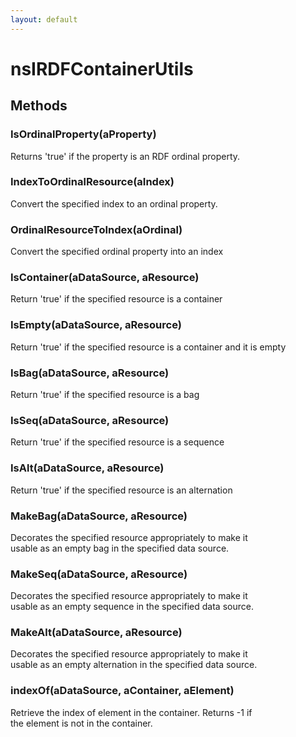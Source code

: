 ```yaml
---
layout: default
---
```


# nsIRDFContainerUtils #

## Methods ##

### IsOrdinalProperty(aProperty) ###
  
Returns 'true' if the property is an RDF ordinal property.  
  

### IndexToOrdinalResource(aIndex) ###
  
Convert the specified index to an ordinal property.  
  

### OrdinalResourceToIndex(aOrdinal) ###
  
Convert the specified ordinal property into an index  
  

### IsContainer(aDataSource, aResource) ###
  
Return 'true' if the specified resource is a container  
  

### IsEmpty(aDataSource, aResource) ###
  
Return 'true' if the specified resource is a container and it is empty  
  

### IsBag(aDataSource, aResource) ###
  
Return 'true' if the specified resource is a bag  
  

### IsSeq(aDataSource, aResource) ###
  
Return 'true' if the specified resource is a sequence  
  

### IsAlt(aDataSource, aResource) ###
  
Return 'true' if the specified resource is an alternation  
  

### MakeBag(aDataSource, aResource) ###
  
Decorates the specified resource appropriately to make it  
usable as an empty bag in the specified data source.  
  

### MakeSeq(aDataSource, aResource) ###
  
Decorates the specified resource appropriately to make it  
usable as an empty sequence in the specified data source.  
  

### MakeAlt(aDataSource, aResource) ###
  
Decorates the specified resource appropriately to make it  
usable as an empty alternation in the specified data source.  
  

### indexOf(aDataSource, aContainer, aElement) ###
  
Retrieve the index of element in the container. Returns -1 if  
the element is not in the container.  
  
